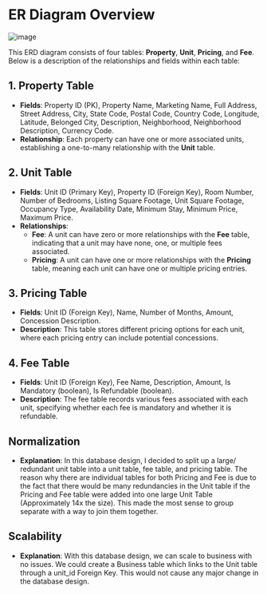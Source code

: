 # ER Diagram Overview

![image](https://github.com/ConnorMcWard/Case-Study/assets/57818139/8bd0bcf6-f150-4362-80c8-9587800d3b1d)


This ERD diagram consists of four tables: **Property**, **Unit**, **Pricing**, and **Fee**. Below is a description of the relationships and fields within each table:

## 1. Property Table
- **Fields**: Property ID (PK), Property Name, Marketing Name, Full Address, Street Address, City, State Code, Postal Code, Country Code, Longitude, Latitude, Belonged City, Description, Neighborhood, Neighborhood Description, Currency Code.
- **Relationship**: Each property can have one or more associated units, establishing a one-to-many relationship with the **Unit** table.

## 2. Unit Table
- **Fields**: Unit ID (Primary Key), Property ID (Foreign Key), Room Number, Number of Bedrooms, Listing Square Footage, Unit Square Footage, Occupancy Type, Availability Date, Minimum Stay, Minimum Price, Maximum Price.
- **Relationships**:
  - **Fee**: A unit can have zero or more relationships with the **Fee** table, indicating that a unit may have none, one, or multiple fees associated.
  - **Pricing**: A unit can have one or more relationships with the **Pricing** table, meaning each unit can have one or multiple pricing entries.

## 3. Pricing Table
- **Fields**: Unit ID (Foreign Key), Name, Number of Months, Amount, Concession Description.
- **Description**: This table stores different pricing options for each unit, where each pricing entry can include potential concessions.

## 4. Fee Table
- **Fields**: Unit ID (Foreign Key), Fee Name, Description, Amount, Is Mandatory (boolean), Is Refundable (boolean).
- **Description**: The fee table records various fees associated with each unit, specifying whether each fee is mandatory and whether it is refundable.

## Normalization
- **Explanation**: In this database design, I decided to split up a large/ redundant unit table into a unit table, fee table, and pricing table. The reason why there are individual tables for both Pricing and Fee is due to the fact that there would be many redundancies in the Unit table if the Pricing and Fee table were added into one large Unit Table (Approximately 14x the size). This made the most sense to group separate with a way to join them together.

## Scalability
- **Explanation**: With this database design, we can scale to business with no issues. We could create a Business table which links to the Unit table through a unit_id Foreign Key. This would not cause any major change in the database design.
